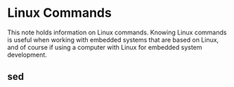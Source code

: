 # Linux Commands

This note holds information on Linux commands. Knowing Linux commands is useful when working with embedded systems that are based on Linux, and of course if using a computer with Linux for embedded system development.

## sed